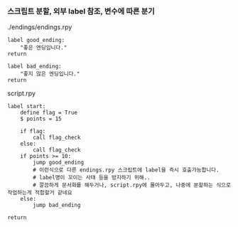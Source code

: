 ### 스크립트 분할, 외부 label 참조, 변수에 따른 분기
./endings/endings.rpy
```rpy
label good_ending:
    "좋은 엔딩입니다."
return

label bad_ending:
    "좋지 않은 엔딩입니다."
return
```

script.rpy
```rpy
label start:
    define flag = True
    $ points = 15

    if flag:
        call flag_check
    else:
        call flag_check
    if points >= 10:
        jump good_ending    
        # 이런식으로 다른 endings.rpy 스크립트에 label을 즉시 호출가능합니다.
        # label명이 꼬이는 사태 등을 방지하기 위해..
        # 깔끔하게 문서화를 해두거나, script.rpy에 몰아두고, 나중에 분할하는 식으로 작업하는게 적합할거 같네요
    else:
        jump bad_ending

return
```